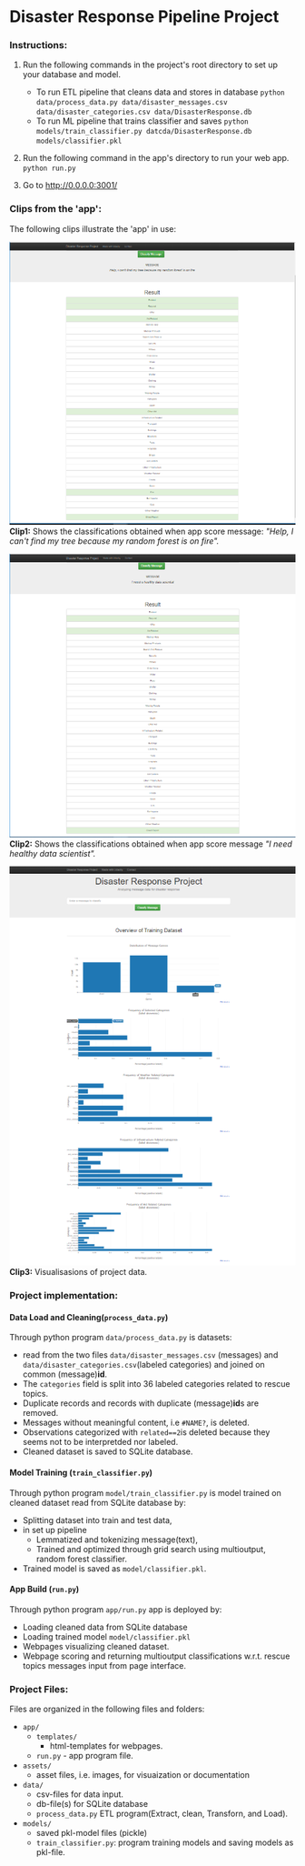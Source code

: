 # Disaster Response Pipeline Project

### Instructions:
1. Run the following commands in the project's root directory to set up your database and model.

    - To run ETL pipeline that cleans data and stores in database
        `python data/process_data.py data/disaster_messages.csv data/disaster_categories.csv data/DisasterResponse.db`
    - To run ML pipeline that trains classifier and saves
        `python models/train_classifier.py datcda/DisasterResponse.db models/classifier.pkl`

2. Run the following command in the app's directory to run your web app.
    `python run.py`

3. Go to http://0.0.0.0:3001/


### Clips from the 'app':
The following clips illustrate the 'app' in use:

![clip1](assets/dr_pipeline_clip1.PNG)
**Clip1:** Shows the classifications obtained when app score message: _"Help, I can't find my tree because my random forest is on fire"._


![clip2](assets/dr_pipeline_clip2.PNG)
**Clip2:** Shows the classifications obtained when app score message _"I need healthy data scientist"._


![clip3](assets/dr_pipeline_clip3.PNG)
**Clip3:** Visualisasions of project data.

### Project implementation:

#### Data Load and Cleaning(`process_data.py`)
Through python program `data/process_data.py` is datasets:
 - read from the two files `data/disaster_messages.csv` (messages) and `data/disaster_categories.csv`(labeled categories) and joined on common (message)**id**. 
 - The `categories` field is split into 36 labeled categories related to rescue topics.
 - Duplicate records and records with duplicate (message)**id**s are removed.
 - Messages without meaningful content, i.e `#NAME?`, is deleted.
 - Observations categorized with `related==2`is deleted because they seems not to be interpretded nor labeled.
 - Cleaned dataset is saved to SQLite database.

#### Model Training (`train_classifier.py`)
Through python program `model/train_classifier.py` is model trained on cleaned dataset read from SQLite database by:

- Splitting dataset into train and test data,
- in set up pipeline 
  - Lemmatized and tokenizing message(text),
  - Trained and optimized through grid search using multioutput, random forest classifier.
- Trained model is saved as `model/classifier.pkl`.

#### App Build (`run.py`)
Through python program `app/run.py` app is deployed by:

 - Loading cleaned data from SQLite database
 - Loading trained model `model/classifier.pkl`
 - Webpages visualizing cleaned dataset.
 - Webpage scoring and returning multioutput classifications w.r.t. rescue topics messages input from page interface.


### Project Files:
Files are organized in the following files and folders:

 - `app/`
    - `templates/`
      - html-templates for webpages.
   - `run.py` - app program file.
 - `assets/`
   - asset files, i.e. images, for visuaization or documentation
 - `data/`
   - csv-files for data input.
   - db-file(s) for SQLite database
   - `process_data.py` ETL program(Extract, clean, Transforn, and Load).
 - `models/`
   - saved pkl-model files (pickle)
   - `train_classifier.py`: program training models and saving models as pkl-file.